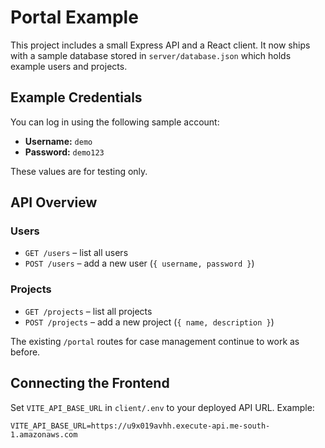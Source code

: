 # Portal Example

This project includes a small Express API and a React client. It now ships with a sample database stored in `server/database.json` which holds example users and projects.

## Example Credentials

You can log in using the following sample account:

- **Username:** `demo`
- **Password:** `demo123`

These values are for testing only.

## API Overview

### Users
- `GET /users` – list all users
- `POST /users` – add a new user (`{ username, password }`)

### Projects
- `GET /projects` – list all projects
- `POST /projects` – add a new project (`{ name, description }`)

The existing `/portal` routes for case management continue to work as before.

## Connecting the Frontend

Set `VITE_API_BASE_URL` in `client/.env` to your deployed API URL. Example:

```
VITE_API_BASE_URL=https://u9x019avhh.execute-api.me-south-1.amazonaws.com
```